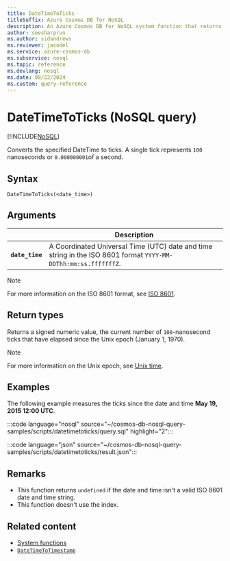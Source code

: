 ```yaml
---
title: DateTimeToTicks
titleSuffix: Azure Cosmos DB for NoSQL
description: An Azure Cosmos DB for NoSQL system function that returns the number of ticks, or 100 nanoseconds, since the Unix epoch.
author: seesharprun
ms.author: sidandrews
ms.reviewer: jacodel
ms.service: azure-cosmos-db
ms.subservice: nosql
ms.topic: reference
ms.devlang: nosql
ms.date: 08/22/2024
ms.custom: query-reference
---
```


# DateTimeToTicks (NoSQL query)

[!INCLUDE[NoSQL](../../includes/appliesto-nosql.md)]

Converts the specified DateTime to ticks. A single tick represents `100` nanoseconds or `0.000000001`of a second.

## Syntax

```nosql
DateTimeToTicks(<date_time>)
```

## Arguments

| | Description |
| --- | --- |
| **`date_time`** | A Coordinated Universal Time (UTC) date and time string in the ISO 8601 format `YYYY-MM-DDThh:mm:ss.fffffffZ`. |

> [!NOTE]
> For more information on the ISO 8601 format, see [ISO 8601](https://wikipedia.org/wiki/ISO_8601).

## Return types

Returns a signed numeric value, the current number of `100`-nanosecond ticks that have elapsed since the Unix epoch (January 1, 1970).

> [!NOTE]
> For more information on the Unix epoch, see [Unix time](https://wikipedia.org/wiki/unix_time).

## Examples

The following example measures the ticks since the date and time **May 19, 2015 12:00 UTC**.

:::code language="nosql" source="~/cosmos-db-nosql-query-samples/scripts/datetimetoticks/query.sql" highlight="2":::

:::code language="json" source="~/cosmos-db-nosql-query-samples/scripts/datetimetoticks/result.json":::

## Remarks

- This function returns `undefined` if the date and time isn't a valid ISO 8601 date and time string.
- This function doesn't use the index.

## Related content

- [System functions](system-functions.yml)
- [`DateTimeToTimestamp`](datetimetotimestamp.md)
